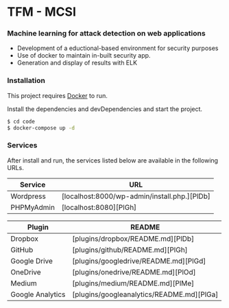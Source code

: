# TFM - MCSI

### Machine learning for attack detection on web applications

  - Development of a eductional-based environment for security purposes
  - Use of docker to maintain in-built security app.
  - Generation and display of results with ELK

### Installation

This project requires [Docker](https://www.docker.com/) to run.

Install the dependencies and devDependencies and start the project.

```sh
$ cd code
$ docker-compose up -d
```

### Services

After install and run, the services listed below are available in the following URLs.

| Service | URL |
| ------ | ------ |
| Wordpress | [localhost:8000/wp-admin/install.php.][PlDb] |
| PHPMyAdmin | [localhost:8080][PlGh] |




| Plugin | README |
| ------ | ------ |
| Dropbox | [plugins/dropbox/README.md][PlDb] |
| GitHub | [plugins/github/README.md][PlGh] |
| Google Drive | [plugins/googledrive/README.md][PlGd] |
| OneDrive | [plugins/onedrive/README.md][PlOd] |
| Medium | [plugins/medium/README.md][PlMe] |
| Google Analytics | [plugins/googleanalytics/README.md][PlGa] |
